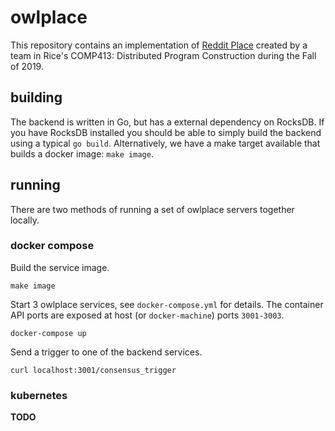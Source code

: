# owlplace

This repository contains an implementation of [Reddit
Place](https://www.reddit.com/r/place/) created by a team in Rice's COMP413:
Distributed Program Construction during the Fall of 2019.  

## building

The backend is written in Go, but has a external dependency on RocksDB.  If you
have RocksDB installed you should be able to simply build the backend using a
typical `go build`.  Alternatively, we have a make target available that builds a
docker image: `make image`. 

## running

There are two methods of running a set of owlplace servers together locally.

### docker compose

Build the service image.
```
make image
```

Start 3 owlplace services, see `docker-compose.yml` for details.  The container
API ports are exposed at host (or `docker-machine`) ports `3001-3003`.
```
docker-compose up
```

Send a trigger to one of the backend services.
```
curl localhost:3001/consensus_trigger
```

### kubernetes

**TODO**
